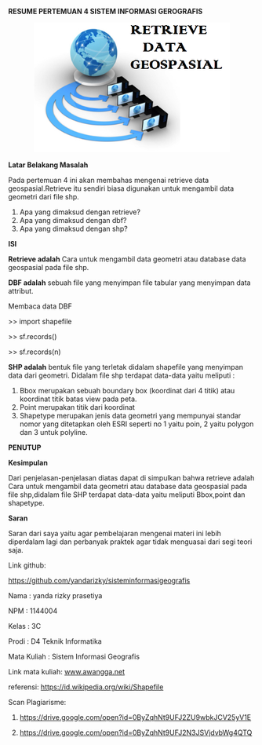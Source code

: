 **RESUME PERTEMUAN 4 SISTEM INFORMASI GEROGRAFIS**
<p align="center">
  <img src="../../img/6.png" width="400px">
</p>

**Latar Belakang Masalah**

Pada pertemuan 4 ini akan membahas mengenai retrieve data geospasial.Retrieve itu sendiri biasa digunakan untuk mengambil data geometri dari file shp.

1. Apa yang dimaksud dengan retrieve?
2. Apa yang dimaksud dengan dbf?
3. Apa yang dimaksud dengan shp?

**ISI**

**Retrieve adalah** Cara untuk mengambil data geometri atau database data geospasial pada file shp.

**DBF adalah** sebuah file yang menyimpan file tabular yang menyimpan data attribut.

Membaca data DBF

&gt;&gt; import shapefile

&gt;&gt; sf.records()

&gt;&gt; sf.records(n)

**SHP adalah** bentuk file yang terletak didalam shapefile yang menyimpan data dari geometri. Didalam file shp terdapat data-data yaitu meliputi :

1. Bbox merupakan sebuah boundary box (koordinat dari 4 titik) atau koordinat titik batas view pada peta.
2. Point merupakan titik dari koordinat
3. Shapetype merupakan jenis data geometri yang mempunyai standar nomor yang ditetapkan oleh ESRI seperti no 1 yaitu poin, 2 yaitu polygon dan 3 untuk polyline.

**PENUTUP**

**Kesimpulan**

Dari penjelasan-penjelasan diatas dapat di simpulkan bahwa retrieve adalah Cara untuk mengambil data geometri atau database data geospasial pada file shp,didalam file SHP terdapat data-data yaitu meliputi Bbox,point dan shapetype.

**Saran**

Saran dari saya yaitu agar pembelajaran mengenai materi ini lebih diperdalam lagi dan perbanyak praktek agar tidak menguasai dari segi teori saja.

Link github:

https://github.com/yandarizky/sisteminformasigeografis

Nama : yanda rizky prasetiya

NPM : 1144004

Kelas : 3C

Prodi : D4 Teknik Informatika

Mata Kuliah : Sistem Informasi Geografis

Link mata kuliah: www.awangga.net

referensi: https://id.wikipedia.org/wiki/Shapefile

Scan Plagiarisme:

1. https://drive.google.com/open?id=0ByZqhNt9UFJ2ZU9wbkJCV25yV1E

2. https://drive.google.com/open?id=0ByZqhNt9UFJ2N3JSVjdvbWg4QTQ

